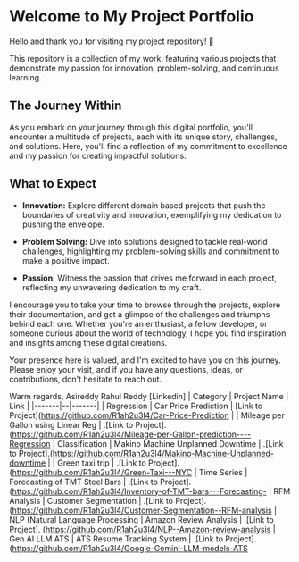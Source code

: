 # Welcome to My Project Portfolio
Hello and thank you for visiting my project repository! 🌟

This repository is a collection of my work, featuring various projects that demonstrate my passion for innovation, problem-solving, and continuous learning.

## The Journey Within
As you embark on your journey through this digital portfolio, you'll encounter a multitude of projects, each with its unique story, challenges, and solutions. Here, you'll find a reflection of my commitment to excellence and my passion for creating impactful solutions.

## What to Expect
- **Innovation:** Explore different domain based projects that push the boundaries of creativity and innovation, exemplifying my dedication to pushing the envelope.

- **Problem Solving:** Dive into solutions designed to tackle real-world challenges, highlighting my problem-solving skills and commitment to make a positive impact.

- **Passion:** Witness the passion that drives me forward in each project, reflecting my unwavering dedication to my craft.

I encourage you to take your time to browse through the projects, explore their documentation, and get a glimpse of the challenges and triumphs behind each one. Whether you're an enthusiast, a fellow developer, or someone curious about the world of technology, I hope you find inspiration and insights among these digital creations.

Your presence here is valued, and I'm excited to have you on this journey. Please enjoy your visit, and if you have any questions, ideas, or contributions, don't hesitate to reach out.

Warm regards,
Asireddy Rahul Reddy [Linkedin]
| Category | Project Name | Link |
|-------|--|-------|
| Regression | Car Price Prediction | [Link to Project](https://github.com/R1ah2u3l4/Car-Price-Prediction
|              | Mileage per Gallon using Linear Reg |  .[Link to Project]. (https://github.com/R1ah2u3l4/Mileage-per-Gallon-prediction----Regression
| Classification | Makino Machine Unplanned Downtime |  .[Link to Project].(https://github.com/R1ah2u3l4/Makino-Machine-Unplanned-downtime
|                | Green taxi trip |  .[Link to Project]. (https://github.com/R1ah2u3l4/Green-Taxi---NYC
| Time Series | Forecasting of TMT Steel Bars |  .[Link to Project]. (https://github.com/R1ah2u3l4/Inventory-of-TMT-bars---Forecasting-
| RFM Analysis | Customer Segmentation | .[Link to Project]. (https://github.com/R1ah2u3l4/Customer-Segmentation--RFM-analysis
| NLP (Natural Language Processing | Amazon Review Analysis |    .[Link to Project]. (https://github.com/R1ah2u3l4/NLP--Amazon-review-analysis
| Gen AI LLM ATS |  ATS Resume Tracking System |   .[Link to Project].  (https://github.com/R1ah2u3l4/Google-Gemini-LLM-models-ATS




